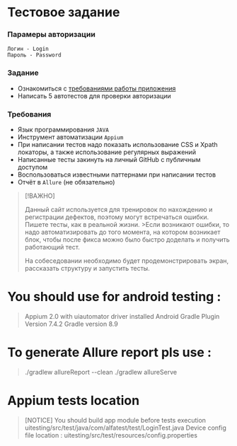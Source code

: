 # Тестовое задание 
### Парамеры авторизации
```
Логин - Login
Пароль - Password
```
### Задание
- Ознакомиться с [требованиями работы приложения](Требования%20работы%20приложения.docx)
- Написать 5 автотестов для проверки авторизации
### Требования
- Язык программирования `JAVA`
- Инструмент автоматизации `Appium`
- При написании тестов надо показать использование CSS и Xpath локаторы, а также использование регулярных выражений
- Написанные тесты закинуть на личный GitHub с публичным доступом
- Воспользоваться известными паттернами при написании тестов
- Отчёт в `Allure` (не обязательно)

>[!ВАЖНО]
>
>Данный сайт используется для тренировок по нахождению и регистрации дефектов, поэтому могут встречаться ошибки. Пишете тесты, как в реальной жизни. >Если возникают ошибки, то надо автоматизировать до того момента, на котором возникает блок, чтобы после фикса можно было быстро доделать и получить работающий тест.
>
>На собеседовании необходимо будет продемонстрировать экран, рассказать структуру и запустить тесты.
> 
> 
# You should use for android testing :
> Appium 2.0 with uiautomator driver installed
> Android Gradle Plugin Version 7.4.2
> Gradle version 8.9

# To generate Allure report pls use  : 
> ./gradlew allureReport --clean
> ./gradlew allureServe

# Appium tests location 
> [NOTICE] You should build app module before tests execution
> uitesting/src/test/java/com/alfatest/test/LoginTest.java
> Device config file location : uitesting/src/test/resources/config.properties